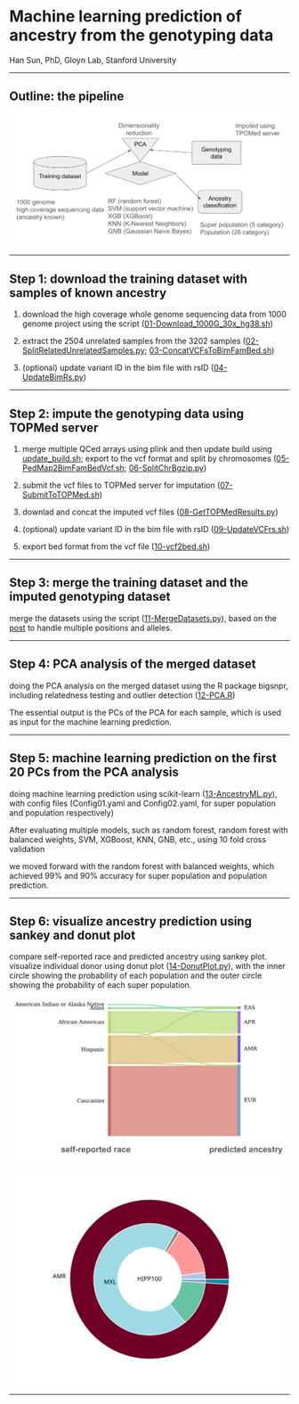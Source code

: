 # Machine learning prediction of ancestry from the genotyping data

Han Sun, PhD, Gloyn Lab, Stanford University

----------

## Outline: the pipeline

![Pipeline.png](Pipeline.png)

----------

## Step 1: download the training dataset with samples of known ancestry

1. download the high coverage whole genome sequencing data from 1000 genome project using the script ([01-Download_1000G_30x_hg38.sh](01-Download_1000G_30x_hg38.sh))

2. extract the 2504 unrelated samples from the 3202 samples ([02-SplitRelatedUnrelatedSamples.py](02-SplitRelatedUnrelatedSamples.py); [03-ConcatVCFsToBimFamBed.sh](03-ConcatVCFsToBimFamBed.sh))

3. (optional) update variant ID in the bim file with rsID ([04-UpdateBimRs.py](04-UpdateBimRs.py))

----------

## Step 2: impute the genotyping data using TOPMed server

1. merge multiple QCed arrays using plink and then update build using [update_build.sh](https://www.chg.ox.ac.uk/~wrayner/strand/); export to the vcf format and split by chromosomes ([05-PedMap2BimFamBedVcf.sh](05-PedMap2BimFamBedVcf.sh); [06-SplitChrBgzip.py](06-SplitChrBgzip.py))

2. submit the vcf files to TOPMed server for imputation ([07-SubmitToTOPMed.sh](07-SubmitToTOPMed.sh))

3. downlad and concat the imputed vcf files ([08-GetTOPMedResults.py](08-GetTOPMedResults.py))

4. (optional) update variant ID in the bim file with rsID ([09-UpdateVCFrs.sh](09-UpdateVCFrs.sh))

5. export bed format from the vcf file ([10-vcf2bed.sh](10-vcf2bed.sh))


----------

## Step 3: merge the training dataset and the imputed genotyping dataset


merge the datasets using the script ([11-MergeDatasets.py](11-MergeDatasets.py)), based on the [post](https://martha-labbook.netlify.app/posts/extracting-data-for-variants-common-in-both-file-sets/) to handle multiple positions and alleles. 


----------

## Step 4: PCA analysis of the merged dataset

doing the PCA analysis on the merged dataset using the R package bigsnpr, including relatedness testing and outlier detection ([12-PCA.R](12-PCA.R))

The essential output is the PCs of the PCA for each sample, which is used as input for the machine learning prediction.

----------

## Step 5: machine learning prediction on the first 20 PCs from the PCA analysis

doing machine learning prediction using scikit-learn ([13-AncestryML.py](13-AncestryML.py)), with config files (Config01.yaml and Config02.yaml, for super population and population respectively)

After evaluating multiple models, such as random forest, random forest with balanced weights, SVM, XGBoost, KNN, GNB, etc., using 10 fold cross validation

we moved forward with the random forest with balanced weights, which achieved 99% and 90% accuracy for super population and population prediction.

----------

## Step 6: visualize ancestry prediction using sankey and donut plot

compare self-reported race and predicted ancestry using sankey plot. visualize individual donor using donut plot ([14-DonutPlot.py](14-DonutPlot.py)), with the inner circle showing the probability of each population and the outer circle showing the probability of each super population. 

![SankeyPlot.png](SankeyPlot.png)

![HIPP100_DonutPlot.svg](HIPP100_DonutPlot.svg)


----------
